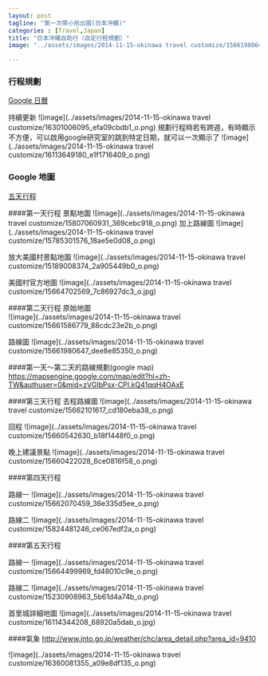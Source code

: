 ```yaml
---
layout: post
tagline: "第一次帶小孩出國(日本沖繩)"
categories : [Travel,Japan]
title: "日本沖繩自助行（自定行程規劃）"
image: "../assets/images/2014-11-15-okinawa travel customize/15661980647_dee8e85350_o.png"

---
```


### 行程規劃

[Google 日曆](https://www.google.com/calendar/embed?src=M2F1dWlrbmVtNG1vYWwyY2d0NGltdjl0MjBAZ3JvdXAuY2FsZW5kYXIuZ29vZ2xlLmNvbQ)

持續更新
![image](../assets/images/2014-11-15-okinawa travel customize/16301006095_efa09cbdb1_o.png)
規劃行程時若有跨週，有時顯示不方便，可以啟用google研究室的跳到特定日期，就可以一次顯示了
![image](../assets/images/2014-11-15-okinawa travel customize/16113649180_e1f1716409_o.png)
            
### Google 地圖

[五天行程](https://www.google.com/maps/d/edit?mid=zVGIbPsx-CPI.kb4A3QgfZGmw)

####第一天行程
景點地圖
![image](../assets/images/2014-11-15-okinawa travel customize/15807060931_369cebc918_o.png)
加上路線圖
![image](../assets/images/2014-11-15-okinawa travel customize/15785301576_18ae5e0d08_o.png)


放大美國村景點地圖
![image](../assets/images/2014-11-15-okinawa travel customize/15189008374_2a905449b0_o.png)

美國村官方地圖
![image](../assets/images/2014-11-15-okinawa travel customize/15664702569_7c86927dc3_o.jpg)

####第二天行程
原始地圖  
![image](../assets/images/2014-11-15-okinawa travel customize/15661586779_88cdc23e2b_o.png)

路線圖
![image](../assets/images/2014-11-15-okinawa travel customize/15661980647_dee8e85350_o.png)


####第一天～第二天的路線規劃(google map)
https://mapsengine.google.com/map/edit?hl=zh-TW&authuser=0&mid=zVGIbPsx-CPI.kQ41qqH4OAxE

####第三天行程
去程路線圖
![image](../assets/images/2014-11-15-okinawa travel customize/15662101617_cd180eba38_o.png)

回程
![image](../assets/images/2014-11-15-okinawa travel customize/15660542630_b18f1448f0_o.png)

晚上建議景點
![image](../assets/images/2014-11-15-okinawa travel customize/15660422028_6ce0816f58_o.png)


####第四天行程

路線一
![image](../assets/images/2014-11-15-okinawa travel customize/15662070459_36e335d5ee_o.png)

路線二
![image](../assets/images/2014-11-15-okinawa travel customize/15824481246_ce067edf2a_o.png)


####第五天行程

路線一
![image](../assets/images/2014-11-15-okinawa travel customize/15664499969_fd48010c9e_o.png)

路線二
![image](../assets/images/2014-11-15-okinawa travel customize/15230908963_5b61d4a74b_o.png)

首里城詳細地圖
![image](../assets/images/2014-11-15-okinawa travel customize/16114344208_68920a5dab_o.jpg)


####氣象
http://www.jnto.go.jp/weather/chc/area_detail.php?area_id=9410

![image](../assets/images/2014-11-15-okinawa travel customize/16360081355_a09e8df135_o.png)
